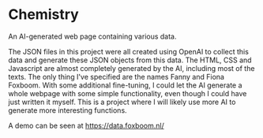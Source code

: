 # Chemistry
An AI-generated web page containing various data.

The JSON files in this project were all created using OpenAI to collect this data and generate these JSON objects from this data.
The HTML, CSS and Javascript are almost completely generated by the AI, including most of the texts. The only thing I've specified are the names Fanny and Fiona Foxboom. 
With some additional fine-tuning, I could let the AI generate a whole webpage with some simple functionality, even though I could have just written it myself.
This is a project where I will likely use more AI to generate more interesting functions.

A demo can be seen at https://data.foxboom.nl/
